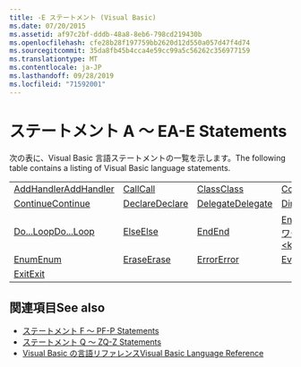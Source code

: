 ```yaml
---
title: -E ステートメント (Visual Basic)
ms.date: 07/20/2015
ms.assetid: af97c2bf-dddb-48a8-8eb6-798cd219430b
ms.openlocfilehash: cfe28b28f197759bb2620d12d550a057d47f4d74
ms.sourcegitcommit: 35da8fb45b4cca4e59cc99a5c56262c356977159
ms.translationtype: MT
ms.contentlocale: ja-JP
ms.lasthandoff: 09/28/2019
ms.locfileid: "71592001"
---
```

# <a name="a-e-statements"></a><span data-ttu-id="270c0-102">ステートメント A ～ E</span><span class="sxs-lookup"><span data-stu-id="270c0-102">A-E Statements</span></span>
<span data-ttu-id="270c0-103">次の表に、Visual Basic 言語ステートメントの一覧を示します。</span><span class="sxs-lookup"><span data-stu-id="270c0-103">The following table contains a listing of Visual Basic language statements.</span></span>  
  
|||||  
|---|---|---|---|  
|[<span data-ttu-id="270c0-104">AddHandler</span><span class="sxs-lookup"><span data-stu-id="270c0-104">AddHandler</span></span>](addhandler-statement.md)|[<span data-ttu-id="270c0-105">Call</span><span class="sxs-lookup"><span data-stu-id="270c0-105">Call</span></span>](call-statement.md)|[<span data-ttu-id="270c0-106">Class</span><span class="sxs-lookup"><span data-stu-id="270c0-106">Class</span></span>](class-statement.md)|[<span data-ttu-id="270c0-107">Const</span><span class="sxs-lookup"><span data-stu-id="270c0-107">Const</span></span>](const-statement.md)|  
|[<span data-ttu-id="270c0-108">Continue</span><span class="sxs-lookup"><span data-stu-id="270c0-108">Continue</span></span>](continue-statement.md)|[<span data-ttu-id="270c0-109">Declare</span><span class="sxs-lookup"><span data-stu-id="270c0-109">Declare</span></span>](declare-statement.md)|[<span data-ttu-id="270c0-110">Delegate</span><span class="sxs-lookup"><span data-stu-id="270c0-110">Delegate</span></span>](delegate-statement.md)|[<span data-ttu-id="270c0-111">Dim</span><span class="sxs-lookup"><span data-stu-id="270c0-111">Dim</span></span>](dim-statement.md)|  
|[<span data-ttu-id="270c0-112">Do...Loop</span><span class="sxs-lookup"><span data-stu-id="270c0-112">Do...Loop</span></span>](do-loop-statement.md)|[<span data-ttu-id="270c0-113">Else</span><span class="sxs-lookup"><span data-stu-id="270c0-113">Else</span></span>](else-statement.md)|[<span data-ttu-id="270c0-114">End</span><span class="sxs-lookup"><span data-stu-id="270c0-114">End</span></span>](end-statement.md)|[<span data-ttu-id="270c0-115">End \<キーワード></span><span class="sxs-lookup"><span data-stu-id="270c0-115">End \<keyword></span></span>](end-keyword-statement.md)|  
|[<span data-ttu-id="270c0-116">Enum</span><span class="sxs-lookup"><span data-stu-id="270c0-116">Enum</span></span>](enum-statement.md)|[<span data-ttu-id="270c0-117">Erase</span><span class="sxs-lookup"><span data-stu-id="270c0-117">Erase</span></span>](erase-statement.md)|[<span data-ttu-id="270c0-118">Error</span><span class="sxs-lookup"><span data-stu-id="270c0-118">Error</span></span>](error-statement.md)|[<span data-ttu-id="270c0-119">Event</span><span class="sxs-lookup"><span data-stu-id="270c0-119">Event</span></span>](event-statement.md)|  
|[<span data-ttu-id="270c0-120">Exit</span><span class="sxs-lookup"><span data-stu-id="270c0-120">Exit</span></span>](exit-statement.md)||||  
  
## <a name="see-also"></a><span data-ttu-id="270c0-121">関連項目</span><span class="sxs-lookup"><span data-stu-id="270c0-121">See also</span></span>

- [<span data-ttu-id="270c0-122">ステートメント F ～ P</span><span class="sxs-lookup"><span data-stu-id="270c0-122">F-P Statements</span></span>](f-p-statements.md)
- [<span data-ttu-id="270c0-123">ステートメント Q ～ Z</span><span class="sxs-lookup"><span data-stu-id="270c0-123">Q-Z Statements</span></span>](q-z-statements.md)
- [<span data-ttu-id="270c0-124">Visual Basic の言語リファレンス</span><span class="sxs-lookup"><span data-stu-id="270c0-124">Visual Basic Language Reference</span></span>](../index.md)
